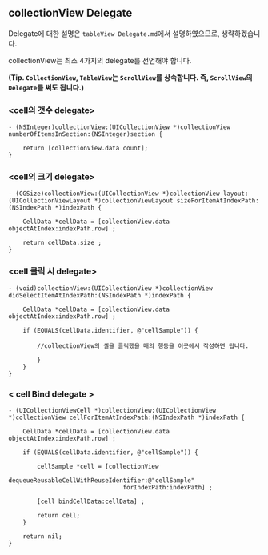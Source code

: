 ## collectionView Delegate

Delegate에 대한 설명은 ```tableView Delegate.md```에서 설명하였으므로, 생략하겠습니다.

collectionView는 최소 4가지의 delegate를 선언해야 합니다.

**(Tip. ```CollectionView```, ```TableView```는 ```ScrollView```를 상속합니다. 즉, ```ScrollView```의 ```Delegate```를 써도 됩니다.)**

### <cell의 갯수 delegate>
```
- (NSInteger)collectionView:(UICollectionView *)collectionView numberOfItemsInSection:(NSInteger)section {
    
    return [collectionView.data count];
}
```

### <cell의 크기 delegate>
```
- (CGSize)collectionView:(UICollectionView *)collectionView layout:(UICollectionViewLayout *)collectionViewLayout sizeForItemAtIndexPath:(NSIndexPath *)indexPath {
    
    CellData *cellData = [collectionView.data objectAtIndex:indexPath.row] ;
    
    return cellData.size ;
}
```

### <cell 클릭 시 delegate>
```
- (void)collectionView:(UICollectionView *)collectionView didSelectItemAtIndexPath:(NSIndexPath *)indexPath {
    
    CellData *cellData = [collectionView.data objectAtIndex:indexPath.row] ;
    
    if (EQUALS(cellData.identifier, @"cellSample")) {
        
        //collectionView의 셀을 클릭했을 때의 행동을 이곳에서 작성하면 됩니다.
            
        }
    }
}
```

### < cell Bind delegate >
```
- (UICollectionViewCell *)collectionView:(UICollectionView *)collectionView cellForItemAtIndexPath:(NSIndexPath *)indexPath {
    
    CellData *cellData = [collectionView.data objectAtIndex:indexPath.row] ;
    
    if (EQUALS(cellData.identifier, @"cellSample")) {
        
        cellSample *cell = [collectionView
                                dequeueReusableCellWithReuseIdentifier:@"cellSample"
                                forIndexPath:indexPath] ;
        
        [cell bindCellData:cellData] ;
        
        return cell;
    }
    
    return nil;
}
```
